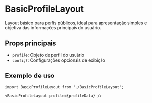 # BasicProfileLayout

Layout básico para perfis públicos, ideal para apresentação simples e objetiva das informações principais do usuário.

## Props principais
- `profile`: Objeto de perfil do usuário
- `config?`: Configurações opcionais de exibição

## Exemplo de uso
```tsx
import BasicProfileLayout from './BasicProfileLayout';

<BasicProfileLayout profile={profileData} />
``` 
